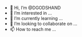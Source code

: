 - 👋 Hi, I’m @DGODSHAND
- 👀 I’m interested in ...
- 🌱 I’m currently learning ...
- 💞️ I’m looking to collaborate on ...
- 📫 How to reach me ...

<!---
DGODSHAND/DGODSHAND is a ✨ special ✨ repository because its `README.md` (this file) appears on your GitHub profile.
You can click the Preview link to take a look at your changes.
--->
